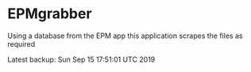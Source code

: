 # EPMgrabber
Using a database from the EPM app this application scrapes the files as required


Latest backup: Sun Sep 15 17:51:01 UTC 2019
